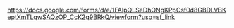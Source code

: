 https://docs.google.com/forms/d/e/1FAIpQLSeDhONgKPpCsf0d8GBDLVBKeptXmTLqwSAQzOP_CcK2q9BRkQ/viewform?usp=sf_link